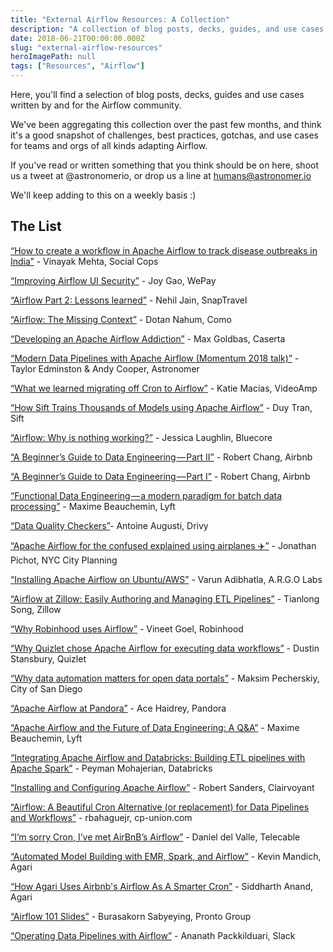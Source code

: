 ```yaml
---
title: "External Airflow Resources: A Collection"
description: "A collection of blog posts, decks, guides, and use cases written by and for the Airflow community."
date: 2018-06-21T00:00:00.000Z
slug: "external-airflow-resources"
heroImagePath: null
tags: ["Resources", "Airflow"]
---
```


Here, you'll find a selection of blog posts, decks, guides and use cases written by and for the Airflow community.

We've been aggregating this collection over the past few months, and think it's a good snapshot of challenges, best practices, gotchas, and use cases for teams and orgs of all kinds adapting Airflow. 

If you've read or written something that you think should be on here, shoot us a tweet at @astronomerio, or drop us a line at humans@astronomer.io

We'll keep adding to this on a weekly basis :) 

## The List

[“How to create a workflow in Apache Airflow to track disease outbreaks in India”][0] - Vinayak Mehta, Social Cops

[“Improving Airflow UI Security”][1] - Joy Gao, WePay

[“Airflow Part 2: Lessons learned”][2]  - Nehil Jain, SnapTravel

[“Airflow: The Missing Context”][3] - Dotan Nahum, Como

[“Developing an Apache Airflow Addiction”][4] - Max Goldbas, Caserta

[“Modern Data Pipelines with Apache Airflow (Momentum 2018 talk)”][5] - Taylor Edminston & Andy Cooper, Astronomer 

[“What we learned migrating off Cron to Airflow”][6] - Katie Macias, VideoAmp

[“How Sift Trains Thousands of Models using Apache Airflow”][7] - Duy Tran, Sift 

[“Airflow: Why is nothing working?”][8] - Jessica Laughlin, Bluecore

[“A Beginner’s Guide to Data Engineering — Part II”][9] - Robert Chang, Airbnb 

[“A Beginner’s Guide to Data Engineering — Part I”][10] - Robert Chang, Airbnb

[“Functional Data Engineering — a modern paradigm for batch data processing”][11] - Maxime Beauchemin, Lyft

[“Data Quality Checkers”][12]- Antoine Augusti, Drivy

[“Apache Airflow for the confused explained using airplanes ✈️”][13] - Jonathan Pichot, NYC City Planning

[“Installing Apache Airflow on Ubuntu/AWS”][14] - Varun Adibhatla, A.R.G.O Labs

[“Airflow at Zillow: Easily Authoring and Managing ETL Pipelines”][15] - Tianlong Song, Zillow

[“Why Robinhood uses Airflow”][16] - Vineet Goel, Robinhood

[“Why Quizlet chose Apache Airflow for executing data workflows”][17] - Dustin Stansbury, Quizlet 

[“Why data automation matters for open data portals”][18] - Maksim Pecherskiy, City of San Diego 

[“Apache Airflow at Pandora”][19] - Ace Haidrey, Pandora

[“Apache Airflow and the Future of Data Engineering: A Q&A”][20] - Maxime Beauchemin, Lyft

[“Integrating Apache Airflow and Databricks: Building ETL pipelines with Apache Spark”][21] - Peyman Mohajerian, Databricks

[“Installing and Configuring Apache Airflow”][22] - Robert Sanders, Clairvoyant

[“Airflow: A Beautiful Cron Alternative (or replacement) for Data Pipelines and Workflows”][23] - rbahaguejr, cp-union.com 

[“I’m sorry Cron, I’ve met AirBnB’s Airflow”][24] - Daniel del Valle, Telecable

[“Automated Model Building with EMR, Spark, and Airflow”][25] - Kevin Mandich, Agari

[“How Agari Uses Airbnb's Airflow As A Smarter Cron”][26] - Siddharth Anand, Agari

[“Airflow 101 Slides”][27] - Burasakorn Sabyeying, Pronto Group

[“Operating Data Pipelines with Airflow”][28] - Ananath Packkilduari, Slack



[0]: https://blog.socialcops.com/engineering/apache-airflow-disease-outbreaks-india/ "How to create a workflow in Apache Airflow to track disease outbreaks in India"
[1]: https://wecode.wepay.com/posts/improving-airflow-ui-security "Improving Airflow UI Security"
[2]: https://medium.com/snaptravel/airflow-part-2-lessons-learned-793fa3c0841e "Airflow Part 2: Lessons learned"
[3]: https://hackernoon.com/airflow-the-missing-context-1a04b3a9475c "Airflow: The Missing Context"
[4]: https://caserta.com/data-blog/developing-apache-airflow-addiction/ "Developing an Apache Airflow Addiction"
[5]: http://blog.tedmiston.com/momentum-2018-airflow-talk/ "Modern Data Pipelines with Apache Airflow (Momentum 2018 talk)"
[6]: https://medium.com/videoamp/what-we-learned-migrating-off-cron-to-airflow-b391841a0da4 "What we learned migrating off Cron to Airflow"
[7]: https://engineering.siftscience.com/sift-trains-thousands-models-using-apache-airflow/ "How Sift Trains Thousands of Models using Apache Airflow"
[8]: https://medium.com/bluecore-engineering/airflow-why-is-nothing-working-f705eb6b7b04?source=user_profile---------2------------------- "Airflow: Why is nothing working?"
[9]: https://towardsdatascience.com/a-beginners-guide-to-data-engineering-part-ii-47c4e7cbda71 "A Beginner’s Guide to Data Engineering — Part II"
[10]: https://medium.com/@rchang/a-beginners-guide-to-data-engineering-part-i-4227c5c457d7 "A Beginner’s Guide to Data Engineering — Part I"
[11]: https://medium.com/@maximebeauchemin/functional-data-engineering-a-modern-paradigm-for-batch-data-processing-2327ec32c42a "Functional Data Engineering — a modern paradigm for batch data processing"
[12]: https://drivy.engineering/data-quality/ "Data Quality Checkers"
[13]: https://blog.capitalplanning.nyc/apache-airflow-for-the-confused-b588935669df?gi=5475d851b32b "Apache Airflow for the confused explained using airplanes"
[14]: https://medium.com/a-r-g-o/installing-apache-airflow-on-ubuntu-aws-6ebac15db211 "Installing Apache Airflow on Ubuntu/AWS"
[15]: https://www.zillow.com/data-science/airflow-at-zillow/ "Airflow at Zillow: Easily Authoring and Managing ETL Pipelines"
[16]: https://robinhood.engineering/why-robinhood-uses-airflow-aed13a9a90c8 "Why Robinhood uses Airflow"
[17]: https://towardsdatascience.com/why-quizlet-chose-apache-airflow-for-executing-data-workflows-3f97d40e9571 "Why Quizlet chose Apache Airflow for executing data workflows"
[18]: http://www.quandary.io/why-data-automation-matters-data-portals/ "Why data automation matters for open data portals"
[19]: https://engineering.pandora.com/apache-airflow-at-pandora-1d7a844d68ee "Apache Airflow at Pandora"
[20]: https://medium.com/the-astronomer-journey/airflow-and-the-future-of-data-engineering-a-q-a-266f68d956a9 "Apache Airflow and the Future of Data Engineering: A Q&A"
[21]: https://databricks.com/blog/2016/12/08/integrating-apache-airflow-databricks-building-etl-pipelines-apache-spark.html "Integrating Apache Airflow and Databricks: Building ETL pipelines with Apache Spark"
[22]: http://site.clairvoyantsoft.com/installing-and-configuring-apache-airflow/ "Installing and Configuring Apache Airflow"
[23]: https://medium.com/@rbahaguejr/airflow-a-beautiful-cron-alternative-or-replacement-for-data-pipelines-b6fb6d0cddef "Airflow: A Beautiful Cron Alternative (or replacement) for Data Pipelines and Workflows"
[24]: https://danidelvalle.me/2016/09/12/im-sorry-cron-ive-met-airbnbs-airflow/ "I’m sorry Cron, I’ve met AirBnB’s Airflow"
[25]: https://www.agari.com/automated-model-building-emr-spark-airflow/ "Automated Model Building with EMR, Spark, and Airflow"
[26]: http://highscalability.com/blog/2015/9/3/how-agari-uses-airbnbs-airflow-as-a-smarter-cron.html "How Agari Uses Airbnb's Airflow As A Smarter Cron"
[27]: https://www.slideshare.net/mesodiar/intro-to-airflow-good-bye-cron-welcome-scheduled-workflow-management "Airflow 101 Slides"
[28]: https://speakerdeck.com/vananth22/operating-data-pipeline-with-airflow-at-slack?slide=1 "Operating Data Pipelines with Airflow"

